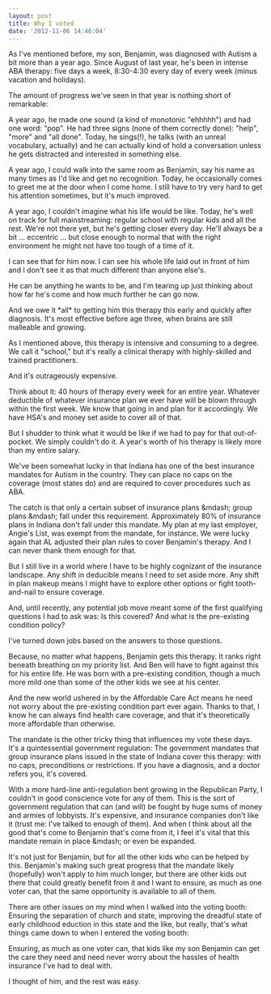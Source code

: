 ```yaml
---
layout: post
title: Why I voted
date: '2012-11-06 14:46:04'
---
```


<p>As I've mentioned before, my son, Benjamin, was diagnosed with Autism a bit more than a year ago. Since August of last year, he's been in intense ABA therapy: five days a week, 8:30-4:30 every day of every week (minus vacation and holidays).</p>
<p>The amount of progress we've seen in that year is nothing short of remarkable:</p>
<p>A year ago, he made one sound (a kind of monotonic "ehhhhh") and had one word: "pop". He had three signs (none of them correctly done): "help", "more" and "all done". Today, he sings(!), he talks (with an unreal vocabulary, actually) and he can actually kind of hold a conversation unless he gets distracted and interested in something else.</p>
<p>A year ago, I could walk into the same room as Benjamin, say his name as many times as I'd like and get no recognition. Today, he occasionally comes to greet me at the door when I come home. I still have to try very hard to get his attention sometimes, but it's much improved.</p>
<p>A year ago, I couldn't imagine what his life would be like. Today, he's well on track for full mainstreaming: regular school with regular kids and all the rest. We're not there yet, but he's getting closer every day. He'll always be a bit … eccentric … but close enough to normal that with the right environment he might not have too tough of a time of it.</p>
<p>I can see that for him now. I can see his whole life laid out in front of him and I don't see it as that much different than anyone else's.</p>
<p>He can be anything he wants to be, and I'm tearing up just thinking about how far he's come and how much further he can go now.</p>
<p>And we owe it *all* to getting him this therapy this early and quickly after diagnosis. It's most effective before age three, when brains are still malleable and growing.</p>
<p>As I mentioned above, this therapy is intensive and consuming to a degree. We call it "school," but it's really a clinical therapy with highly-skilled and trained practitioners.</p>
<p>And it's outrageously expensive.</p>
<p>Think about it: 40 hours of therapy every week for an entire year. Whatever deductible of whatever insurance plan we ever have will be blown through within the first week. We know that going in and plan for it accordingly. We have HSA's and money set aside to cover all of that.</p>
<p>But I shudder to think what it would be like if we had to pay for that out-of-pocket. We simply couldn't do it. A year's worth of his therapy is likely more than my entire salary.</p>
<p>We've been somewhat lucky in that Indiana has one of the best insurance mandates for Autism in the country. They can place no caps on the coverage (most states do) and are required to cover procedures such as ABA.</p>
<p>The catch is that only a certain subset of insurance plans &amp;mdash; group plans &amp;mdash; fall under this requirement. Approximately 80% of insurance plans in Indiana don't fall under this mandate. My plan at my last employer, Angie's List, was exempt from the mandate, for instance. We were lucky again that AL adjusted their plan rules to cover Benjamin's therapy. And I can never thank them enough for that.</p>
<p>But I still live in a world where I have to be highly cognizant of the insurance landscape. Any shift in deducible means I need to set aside more. Any shift in plan makeup means I might have to explore other options or fight tooth-and-nail to ensure coverage.</p>
<p>And, until recently, any potential job move meant some of the first qualifying questions I had to ask was: Is this covered? And what is the pre-existing condition policy?</p>
<p>I've turned down jobs based on the answers to those questions.</p>
<p>Because, no matter what happens, Benjamin gets this therapy. It ranks right beneath breathing on my priority list. And Ben will have to fight against this for his entire life. He was born with a pre-existing condition, though a much more mild one than some of the other kids we see at his center.</p>
<p>And the new world ushered in by the Affordable Care Act means he need not worry about the pre-existing condition part ever again. Thanks to that, I know he can always find health care coverage, and that it's theoretically more affordable than otherwise.</p>
<p>The mandate is the other tricky thing that influences my vote these days. It's a quintessential government regulation: The government mandates that group insurance plans issued in the state of Indiana cover this therapy: with no caps, preconditions or restrictions. If you have a diagnosis, and a doctor refers you, it's covered.</p>
<p>With a more hard-line anti-regulation bent growing in the Republican Party, I couldn't in good conscience vote for any of them. This is the sort of government regulation that can (and will) be fought by huge sums of money and armies of lobbyists. It's expensive, and insurance companies don't like it (trust me: I've talked to enough of them). And when I think about all the good that's come to Benjamin that's come from it, I feel it's vital that this mandate remain in place &amp;mdash; or even be expanded. </p>
<p>It's not just for Benjamin, but for all the other kids who can be helped by this. Benjamin's making such great progress that the mandate likely (hopefully) won't apply to him much longer, but there are other kids out there that could greatly benefit from it and I want to ensure, as much as one voter can, that the same opportunity is available to all of them.</p>
<p>There are other issues on my mind when I walked into the voting booth: Ensuring the separation of church and state, improving the dreadful state of early childhood eduction in this state and the like, but really, that's what things came down to when I entered the voting booth:</p>
<p>Ensuring, as much as one voter can, that kids like my son Benjamin can get the care they need and need never worry about the hassles of health insurance I've had to deal with.</p>
<p>I thought of him, and the rest was easy.</p>